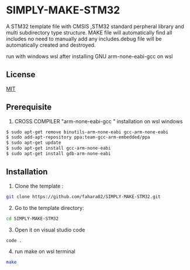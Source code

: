 
# SIMPLY-MAKE-STM32



A STM32 template file with CMSIS ,STM32 standard perpheral library and multi subdirectory type structure. 
MAKE file will automatically find all includes no need to manually add any includes.debug file will be automatically created and destroyed.

run with windows wsl after installing GNU arm-none-eabi-gcc on wsl 



## License

[MIT](https://choosealicense.com/licenses/mit/)



## Prerequisite

1. CROSS COMPILER "arm-none-eabi-gcc " installation on wsl windows
```bash
$ sudo apt-get remove binutils-arm-none-eabi gcc-arm-none-eabi
$ sudo add-apt-repository ppa:team-gcc-arm-embedded/ppa
$ sudo apt-get update
$ sudo apt-get install gcc-arm-none-eabi
$ sudo apt-get install gdb-arm-none-eabi
```



## Installation

1. Clone the template :

```bash
git clone https://github.com/fahara02/SIMPLY-MAKE-STM32.git
```
2. Go to the template directory:

```bash
cd SIMPLY-MAKE-STM32
```
3. Open it on visual studio code

```bash
code .
```
4. run make on wsl terminal

```bash
make
```





